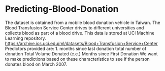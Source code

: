 # Predicting-Blood-Donation
The dataset is obtained from a mobile blood donation vehicle in Taiwan. The Blood Transfusion Service Center drives to different universities and collects blood as part of a blood drive. This data is stored at UCI Machine Learning repository. https://archive.ics.uci.edu/ml/datasets/Blood+Transfusion+Service+Center  Predictors provided are: 1. months since last donation  total number of donation  Total Volume Donated (c.c.)  Months since First Donation  We want to make predictions based on these characteristics to see if the person donates blood on March 2007.
